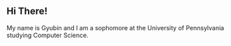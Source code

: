 ## Hi There!
My name is Gyubin and I am a sophomore at the University of Pennsylvania studying Computer Science.
